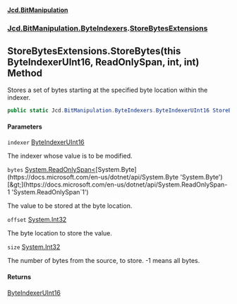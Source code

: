 #### [Jcd.BitManipulation](index.md 'index')
### [Jcd.BitManipulation.ByteIndexers](Jcd.BitManipulation.ByteIndexers.md 'Jcd.BitManipulation.ByteIndexers').[StoreBytesExtensions](Jcd.BitManipulation.ByteIndexers.StoreBytesExtensions.md 'Jcd.BitManipulation.ByteIndexers.StoreBytesExtensions')

## StoreBytesExtensions.StoreBytes(this ByteIndexerUInt16, ReadOnlySpan<byte>, int, int) Method

Stores a set of bytes starting at the specified byte location within the indexer.

```csharp
public static Jcd.BitManipulation.ByteIndexers.ByteIndexerUInt16 StoreBytes(this Jcd.BitManipulation.ByteIndexers.ByteIndexerUInt16 indexer, System.ReadOnlySpan<byte> bytes, int offset, int size=-1);
```
#### Parameters

<a name='Jcd.BitManipulation.ByteIndexers.StoreBytesExtensions.StoreBytes(thisJcd.BitManipulation.ByteIndexers.ByteIndexerUInt16,System.ReadOnlySpan_byte_,int,int).indexer'></a>

`indexer` [ByteIndexerUInt16](Jcd.BitManipulation.ByteIndexers.ByteIndexerUInt16.md 'Jcd.BitManipulation.ByteIndexers.ByteIndexerUInt16')

The indexer whose value is to be modified.

<a name='Jcd.BitManipulation.ByteIndexers.StoreBytesExtensions.StoreBytes(thisJcd.BitManipulation.ByteIndexers.ByteIndexerUInt16,System.ReadOnlySpan_byte_,int,int).bytes'></a>

`bytes` [System.ReadOnlySpan&lt;](https://docs.microsoft.com/en-us/dotnet/api/System.ReadOnlySpan-1 'System.ReadOnlySpan`1')[System.Byte](https://docs.microsoft.com/en-us/dotnet/api/System.Byte 'System.Byte')[&gt;](https://docs.microsoft.com/en-us/dotnet/api/System.ReadOnlySpan-1 'System.ReadOnlySpan`1')

The value to be stored at the byte location.

<a name='Jcd.BitManipulation.ByteIndexers.StoreBytesExtensions.StoreBytes(thisJcd.BitManipulation.ByteIndexers.ByteIndexerUInt16,System.ReadOnlySpan_byte_,int,int).offset'></a>

`offset` [System.Int32](https://docs.microsoft.com/en-us/dotnet/api/System.Int32 'System.Int32')

The byte location to store the value.

<a name='Jcd.BitManipulation.ByteIndexers.StoreBytesExtensions.StoreBytes(thisJcd.BitManipulation.ByteIndexers.ByteIndexerUInt16,System.ReadOnlySpan_byte_,int,int).size'></a>

`size` [System.Int32](https://docs.microsoft.com/en-us/dotnet/api/System.Int32 'System.Int32')

The number of bytes from the source, to store. -1 means all bytes.

#### Returns
[ByteIndexerUInt16](Jcd.BitManipulation.ByteIndexers.ByteIndexerUInt16.md 'Jcd.BitManipulation.ByteIndexers.ByteIndexerUInt16')